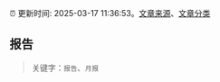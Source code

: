 :alarm_clock: 更新时间: 2025-03-17 11:36:53。[文章来源](/README.md)、[文章分类](/TAGS.md)

## 报告


> 关键字：`报告`、`月报`



